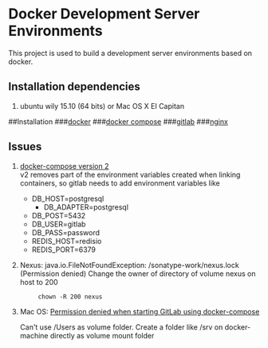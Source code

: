 # Docker Development Server Environments
This project is used to build a development server environments based on docker.

## Installation dependencies
1. ubuntu wily 15.10 (64 bits) or Mac OS X EI Capitan



##Installation
###[docker](doc/install/docker.md)
###[docker compose](doc/install/dockercompose.md)
###[gitlab](doc/install/gitlab.md)
###[nginx](doc/install/nginx.md)

## Issues
1. [docker-compose version 2](https://github.com/sameersbn/docker-gitlab/issues/630)    
v2 removes part of the environment variables created when linking containers, so gitlab needs to add environment variables like

      - DB_HOST=postgresql
	    - DB_ADAPTER=postgresql
      - DB_POST=5432
      - DB_USER=gitlab
      - DB_PASS=password
      - REDIS_HOST=redisio
      - REDIS_PORT=6379

2. Nexus: java.io.FileNotFoundException: /sonatype-work/nexus.lock (Permission denied)
   Change the owner of directory of volume nexus on host to 200

			chown -R 200 nexus

3. Mac OS: [Permission denied when starting GitLab using docker-compose](https://github.com/sameersbn/docker-gitlab/issues/410)

   Can't use /Users as volume folder. Create a folder like /srv on docker-machine directly as volume mount folder
